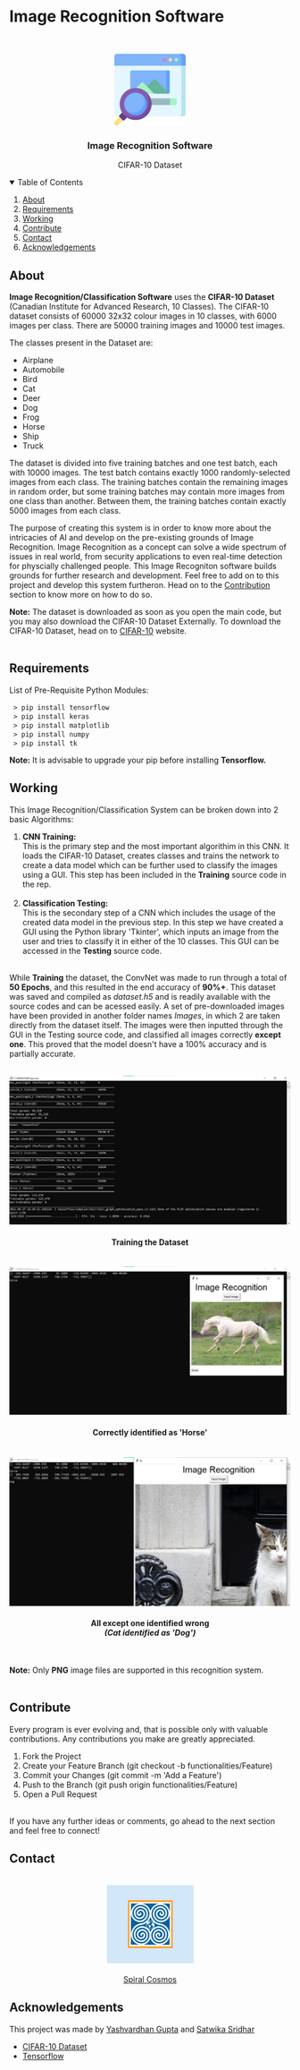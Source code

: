 # Image Recognition Software

<!-- LOGO -->
<br />
<p align="center">
  <a href="https://github.com/Yashvardhang/CNN">
    <img src="/Icons/Image.svg" alt="Logo" width="128" height="128">
  </a>

  <h3 align="center">Image Recognition Software</h3>
  <p align="center">
    CIFAR-10 Dataset
  </p>
</p>

<!-- TABLE OF CONTENTS -->
<details open="open">
  <summary>Table of Contents</summary>
  <ol>
    <li><a href="#about">About</a></li>
    <li><a href="#requirements">Requirements</a></li>
    <li><a href="#working">Working</a></li>
    <li><a href="#contribute">Contribute</a></li>
    <li><a href="#contact">Contact</a></li>
    <li><a href="#acknowledgements">Acknowledgements</a></li>
  </ol>
</details>

<!-- ABOUT -->
## About

**Image Recognition/Classification Software** uses the **CIFAR-10 Dataset** (Canadian Institute for Advanced Research, 10 Classes). The CIFAR-10 dataset consists of 60000 32x32 colour images in 10 classes, with 6000 images per class. There are 50000 training images and 10000 test images. <br>

The classes present in the Dataset are:
<ul>
  <li>Airplane</li>
  <li>Automobile</li>
  <li>Bird</li>
  <li>Cat</li>
  <li>Deer</li>
  <li>Dog</li>
  <li>Frog</li>
  <li>Horse</li>
  <li>Ship</li>
  <li>Truck</li>
</ul>

The dataset is divided into five training batches and one test batch, each with 10000 images. The test batch contains exactly 1000 randomly-selected images from each class. The training batches contain the remaining images in random order, but some training batches may contain more images from one class than another. Between them, the training batches contain exactly 5000 images from each class.<br>

The purpose of creating this system is in order to know more about the intricacies of AI and develop on the pre-existing grounds of Image Recognition. Image Recognition as a concept can solve a wide spectrum of issues in real world, from security applications to even real-time detection for physcially challenged people. This Image Recogniton software builds grounds for further research and development. Feel free to add on to this project and develop this system furtheron. Head on to the <a href="#contribute">Contribution</a> section to know more on how to do so.

**Note:** The dataset is downloaded as soon as you open the main code, but you may also download the CIFAR-10 Dataset Externally. To download the CIFAR-10 Dataset, head on to <a href = 'https://www.cs.toronto.edu/~kriz/cifar.html'>CIFAR-10</a> website.
<br><br>

<!-- REQUIREMENTS -->
## Requirements

List of Pre-Requisite Python Modules:

```
 > pip install tensorflow
 > pip install keras
 > pip install matplotlib
 > pip install numpy
 > pip install tk
```

**Note:** It is advisable to upgrade your pip before installing **Tensorflow.**
<br>

<!-- WORKING -->
## Working

This Image Recognition/Classification System can be broken down into 2 basic Algorithms:
<ol>
  <li><b>CNN Training:</b><br>This is the primary step and the most important algorithim in this CNN. It loads the CIFAR-10 Dataset, creates classes and trains the network to create a data model which can be further used to classify the images using a GUI. This step has been included in the <b>Training</b> source code in the rep.</li><br>
  <li><b>Classification Testing:</b><br>This is the secondary step of a CNN which includes the usage of the created data model in the previous step. In this step we have created a GUI using the Python library 'Tkinter', which inputs an image from the user and tries to classify it in either of the 10 classes. This GUI can be accessed in the <b>Testing</b> source code. </li><br>
</ol>

While **Training** the dataset, the ConvNet was made to run through a total of **50 Epochs**, and this resulted in the end accuracy of **90%+**. This dataset was saved and compiled as  _dataset.h5_ and is readily available with the source codes and can be acessed easily. A set of pre-downloaded images have been provided in another folder names _Images_, in which 2 are taken directly from the dataset itself. The images were then inputted through the GUI in the Testing source code, and classified all images correctly **except one**. This proved that the model doesn't have a 100% accuracy and is partially accurate.
<br><br>
<p align = "center">
  <img src="Source/Training.jpg" alt="Training">
  <b><h4 align = "center">Training the Dataset</h4></b>
  <br>
  <img src="Source/Testing1.jpg" alt="Horse">
  <b><h4 align = "center">Correctly identified as 'Horse'</h4></b>
  <br>
  <img src="Source/Testing2.jpg" alt="Cat">
  <b><h4 align = "center">All except one identified wrong <br><i>(Cat identified as 'Dog')</i></h4></b>
  <br>
</p>

**Note:** Only **PNG** image files are supported in this recognition system.
<br><br>

<!-- contribute -->
## Contribute

Every program is ever evolving and, that is possible only with valuable contributions. Any contributions you make are greatly appreciated. 
<ol>
  <li>Fork the Project</li>
  <li>Create your Feature Branch (git checkout -b functionalities/Feature)</li>
  <li>Commit your Changes (git commit -m 'Add a Feature')</li>
  <li>Push to the Branch (git push origin functionalities/Feature)</li>
  <li>Open a Pull Request</li>
</ol>

<br>If you have any further ideas or comments, go ahead to the next section and feel free to connect! 

<!-- CONTACT -->
## Contact

<p align="center">
  <br>
  <img src="https://github.com/YashvardhanG/YashvardhanG/blob/main/Spiral%20Cosmos.png" alt="Logo" width="155" height="140"><br><br>
  <a href = "https://www.spiralcosmos.com">Spiral Cosmos</a>
</p>

<!-- Acknowledgement -->
## Acknowledgements

This project was made by <a href = 'https://github.com/YashvardhanG'>Yashvardhan Gupta</a> and <a href = 'https://github.com/satwikasridhar'>Satwika Sridhar</a>
<br>
<ul>
  <li><a href = "https://www.cs.toronto.edu/~kriz/cifar.html">CIFAR-10 Dataset</a></li>
  <li><a href = "https://www.tensorflow.org/">Tensorflow</a></li>
</ul>
